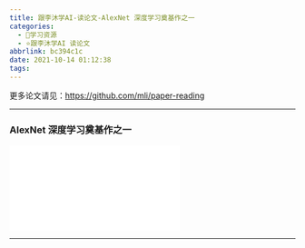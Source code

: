```yaml
---
title: 跟李沐学AI-读论文-AlexNet 深度学习奠基作之一
categories:
  - 🌙学习资源
  - ⭐跟李沐学AI 读论文
abbrlink: bc394c1c
date: 2021-10-14 01:12:38
tags:
---
```


更多论文请见：<https://github.com/mli/paper-reading>

***

### AlexNet 深度学习奠基作之一

<iframe src="//player.bilibili.com/player.html?aid=208532381&bvid=BV1ih411J7Kz&cid=424903662&page=1" scrolling="no" border="0" frameborder="no" framespacing="0" allowfullscreen="true"> </iframe>

<!--more-->

***
